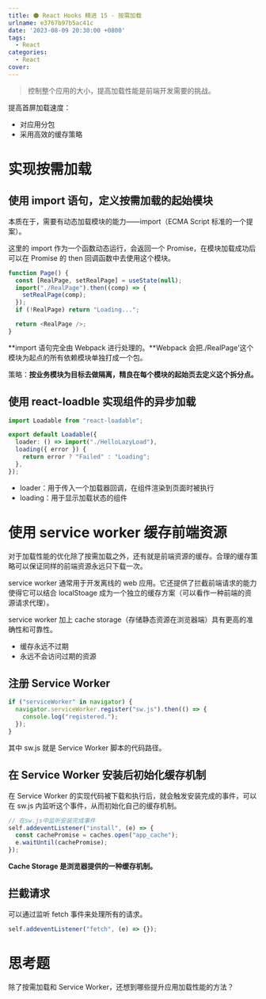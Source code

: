 ```yaml
---
title: ⚫ React Hooks 精进 15 - 按需加载
urlname: e3767b97b5ac41c
date: '2023-08-09 20:30:00 +0800'
tags:
  - React
categories:
  - React
cover:
---
```


> 控制整个应用的大小，提高加载性能是前端开发需要的挑战。

提高首屏加载速度：

- 对应用分包
- 采用高效的缓存策略

# 实现按需加载

## 使用 import 语句，定义按需加载的起始模块

本质在于，需要有动态加载模块的能力——import（ECMA Script 标准的一个提案）。

这里的 import 作为一个函数动态运行，会返回一个 Promise，在模块加载成功后可以在 Promise 的 then 回调函数中去使用这个模块。

```typescript
function Page() {
  const [RealPage, setRealPage] = useState(null);
  import("./RealPage").then((comp) => {
    setRealPage(comp);
  });
  if (!RealPage) return "Loading...";

  return <RealPage />;
}
```

**import 语句完全由 Webpack 进行处理的。**Webpack 会把./RealPage'这个模块为起点的所有依赖模块单独打成一个包。

策略：**按业务模块为目标去做隔离，精良在每个模块的起始页去定义这个拆分点。**

## 使用 react-loadble 实现组件的异步加载

```typescript
import Loadable from "react-loadable";

export default Loadable({
  loader: () => import("./HelloLazyLoad"),
  loading({ error }) {
    return error ? "Failed" : "Loading";
  },
});
```

- loader：用于传入一个加载器回调，在组件渲染到页面时被执行
- loading：用于显示加载状态的组件

# 使用 service worker 缓存前端资源

对于加载性能的优化除了按需加载之外，还有就是前端资源的缓存。合理的缓存策略可以保证同样的前端资源永远只下载一次。

service worker 通常用于开发离线的 web 应用。它还提供了拦截前端请求的能力使得它可以结合 localStoage 成为一个独立的缓存方案（可以看作一种前端的资源请求代理）。

service worker 加上 cache storage（存储静态资源在浏览器端）具有更高的准确性和可靠性。

- 缓存永远不过期
- 永远不会访问过期的资源

## 注册 Service Worker

```typescript
if ("serviceWorker" in navigator) {
  navigator.serviceWorker.register("sw.js").then(() => {
    console.log("registered.");
  });
}
```

其中 sw.js 就是 Service Worker 脚本的代码路径。

## 在 Service Worker 安装后初始化缓存机制

在 Service Worker 的实现代码被下载和执行后，就会触发安装完成的事件，可以在 sw.js 内监听这个事件，从而初始化自己的缓存机制。

```typescript
// 在sw.js中监听安装完成事件
self.addeventListener("install", (e) => {
  const cachePromise = caches.open("app_cache");
  e.waitUntil(cachePromise);
});
```

**Cache Storage 是浏览器提供的一种缓存机制。**

## 拦截请求

可以通过监听 fetch 事件来处理所有的请求。

```typescript
self.addeventListener("fetch", (e) => {});
```

# 思考题

除了按需加载和 Service Worker，还想到哪些提升应用加载性能的方法？
